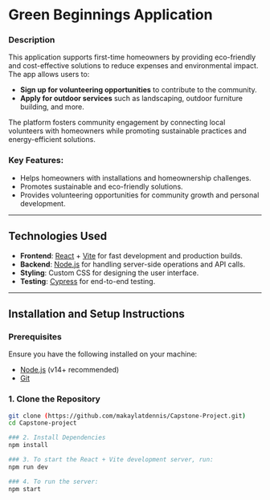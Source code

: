# Green Beginnings Application 

### Description

This application supports first-time homeowners by providing eco-friendly and cost-effective solutions to reduce expenses and environmental impact. The app allows users to:

- **Sign up for volunteering opportunities** to contribute to the community.
- **Apply for outdoor services** such as landscaping, outdoor furniture building, and more.

The platform fosters community engagement by connecting local volunteers with homeowners while promoting sustainable practices and energy-efficient solutions.

### Key Features:
- Helps homeowners with installations and homeownership challenges.
- Promotes sustainable and eco-friendly solutions.
- Provides volunteering opportunities for community growth and personal development.

---

## Technologies Used

- **Frontend**: [React](https://reactjs.org/) + [Vite](https://vitejs.dev/) for fast development and production builds.
- **Backend**: [Node.js](https://nodejs.org/) for handling server-side operations and API calls.
- **Styling**: Custom CSS for designing the user interface.
- **Testing**: [Cypress](https://www.cypress.io/) for end-to-end testing.

---

## Installation and Setup Instructions

### Prerequisites

Ensure you have the following installed on your machine:
- [Node.js](https://nodejs.org/) (v14+ recommended)
- [Git](https://git-scm.com/)

### 1. Clone the Repository

```bash
git clone (https://github.com/makaylatdennis/Capstone-Project.git)
cd Capstone-project

### 2. Install Dependencies
npm install

### 3. To start the React + Vite development server, run:
npm run dev

### 4. To run the server:
npm start



